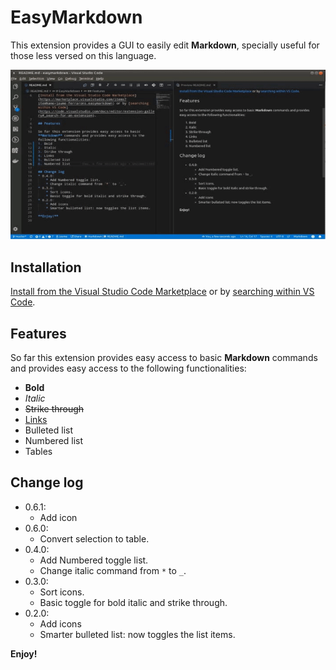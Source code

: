 # EasyMarkdown

This extension provides a GUI to easily edit **Markdown**, specially useful for those less versed on this language.

![demo](images/docs/demo.gif)

## Installation
[Install from the Visual Studio Code Marketplace](https://marketplace.visualstudio.com/items?itemName=jaume-ferrarons.easymarkdown) or by [searching within VS Code](https://code.visualstudio.com/docs/editor/extension-gallery#_search-for-an-extension).

## Features

So far this extension provides easy access to basic **Markdown** commands and provides easy access to the following functionalities:
* **Bold**
* _Italic_
* ~~Strike through~~
* [Links](https://marketplace.visualstudio.com/items?itemName=jaume-ferrarons.easymarkdown)
* Bulleted list
* Numbered list
* Tables

## Change log
* 0.6.1:
    * Add icon
* 0.6.0:
    * Convert selection to table.
* 0.4.0:
    * Add Numbered toggle list.
    * Change italic command from `*` to `_`.
* 0.3.0:
    * Sort icons.
    * Basic toggle for bold italic and strike through.
* 0.2.0:
    * Add icons
    * Smarter bulleted list: now toggles the list items.

**Enjoy!**
